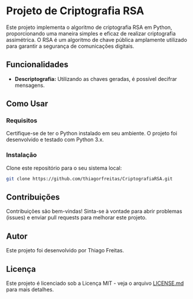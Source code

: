 # Projeto de Criptografia RSA

Este projeto implementa o algoritmo de criptografia RSA em Python, proporcionando uma maneira simples e eficaz de realizar criptografia assimétrica. O RSA é um algoritmo de chave pública amplamente utilizado para garantir a segurança de comunicações digitais.

## Funcionalidades

- **Descriptografia:** Utilizando as chaves geradas, é possível decifrar mensagens.

## Como Usar

### Requisitos

Certifique-se de ter o Python instalado em seu ambiente. O projeto foi desenvolvido e testado com Python 3.x.

### Instalação

Clone este repositório para o seu sistema local:

```bash
git clone https://github.com/thiagorfreitas/CriptografiaRSA.git
```

## Contribuições

Contribuições são bem-vindas! Sinta-se à vontade para abrir problemas (issues) e enviar pull requests para melhorar este projeto.

## Autor

Este projeto foi desenvolvido por Thiago Freitas.

## Licença

Este projeto é licenciado sob a Licença MIT - veja o arquivo [LICENSE.md](LICENSE.md) para mais detalhes.
